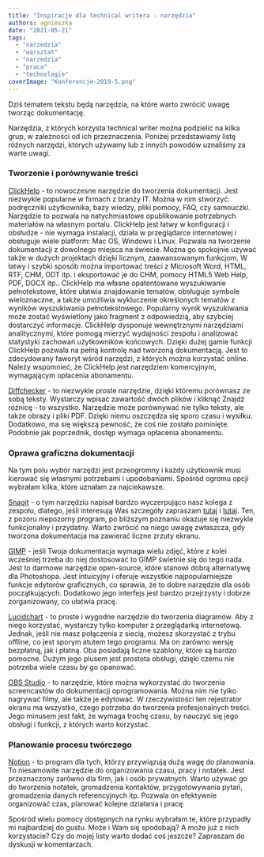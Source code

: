 ```yaml
---
title: "Inspiracje dla technical writera - narzędzia"
authors: agnieszka
date: "2021-05-21"
tags:
  - "narzedzia"
  - "warsztat"
  - "narzedzia"
  - "praca"
  - "technologie"
coverImage: "Konferencje-2019-5.png"
---
```


Dziś tematem tekstu będą narzędzia, na które warto zwrócić uwagę tworząc
dokumentację.

<!--truncate-->

Narzędzia, z których korzysta technical writer można podzielić na kilka grup, w
zależności od ich przeznaczenia. Poniżej przedstawiamy listę różnych narzędzi,
których używamy lub z innych powodów uznaliśmy za warte uwagi.

### Tworzenie i porównywanie treści

[ClickHelp](https://clickhelp.com/) - to nowoczesne narzędzie do tworzenia
dokumentacji. Jest niezwykle popularne w firmach z branży IT. Można w nim
stworzyć: podręczniki użytkownika, bazy wiedzy, pliki pomocy, FAQ, czy
samouczki. Narzędzie to pozwala na natychmiastowe opublikowanie potrzebnych
materiałów na własnym portalu. ClickHelp jest łatwy w konfiguracji i obsłudze -
nie wymaga instalacji, działa w przeglądarce internetowej i obsługuje wiele
platform: Mac OS, Windows i Linux. Pozwala na tworzenie dokumentacji z dowolnego
miejsca na świecie. Można go spokojnie używać także w dużych projektach dzięki
licznym, zaawansowanym funkcjom. W łatwy i szybki sposób można importować treści
z Microsoft Word, HTML, RTF, CHM, ODT itp. i eksportować je do CHM, pomocy HTML5
Web Help, PDF, DOCX itp.. ClickHelp ma własne opatentowane wyszukiwanie
pełnotekstowe, które ułatwia znajdowanie tematów, obsługuje symbole
wieloznaczne, a także umożliwia wykluczenie określonych tematów z wyników
wyszukiwania pełnotekstowego. Popularny wynik wyszukiwania może zostać
wyświetlony jako fragment z odpowiedzią, aby szybciej dostarczyć informacje.
ClickHelp dysponuje wewnętrznymi narzędziami analitycznymi, które pomogą mierzyć
wydajności zespołu i analizować statystyki zachowań użytkowników końcowych.
Dzięki dużej gamie funkcji ClickHelp pozwala na pełną kontrolę nad tworzoną
dokumentacją. Jest to zdecydowany faworyt wśród narzędzi, z których można
korzystać online. Należy wspomnieć, że ClickHelp jest narzędziem komercyjnym,
wymagającym opłacenia abonamentu.

[Diffchecker](https://www.diffchecker.com/) - to niezwykle proste narzędzie,
dzięki któremu porównasz ze sobą teksty. Wystarczy wpisać zawartość dwóch plików
i kliknąć Znajdź różnicę - to wszystko. Narzędzie może porównywać nie tylko
teksty, ale także obrazy i pliki PDF. Dzięki niemu oszczędza się sporo czasu i
wysiłku. Dodatkowo, ma się większą pewność, że coś nie zostało pominięte.
Podobnie jak poprzednik, dostęp wymaga opłacenia abonamentu.

### Oprawa graficzna dokumentacji

Na tym polu wybór narzędzi jest przeogromny i każdy użytkownik musi kierować się
własnymi potrzebami i upodobaniami. Spośród ogromu opcji wybrałam kilka, które
uznałam za najciekawsze.

[Snagit](https://www.techsmith.com/screen-capture.html) - o tym narzędziu
napisał bardzo wyczerpująco nasz kolega z zespołu, dlatego, jeśli interesują Was
szczegóły zapraszam
[tutaj](http://techwriter.pl/snagit-znacznie-wiecej-niz-zrzuty-ekranu/) i
[tutaj](http://techwriter.pl/snagit-2021-pierwsze-wrazenia/). Ten, z pozoru
niepozorny program, po bliższym poznaniu okazuje się niezwykle funkcjonalny i
przydatny. Warto zwrócić na niego uwagę zwłaszcza, gdy tworzona dokumentacja ma
zawierać liczne zrzuty ekranu.

[GIMP](https://www.gimp.org/) - jeśli Twoja dokumentacja wymaga wielu zdjęć,
które z kolei wcześniej trzeba do niej dostosować to GIMP świetnie się do tego
nada. Jest to darmowe narzędzie open-source, które stanowi dobrą alternatywę dla
Photoshopa. Jest intuicyjny i oferuje wszystkie najpopularniejsze funkcje
edytorów graficznych, co sprawia, że to dobre narzędzie dla osób początkujących.
Dodatkowo jego interfejs jest bardzo przejrzysty i dobrze zorganizowany, co
ułatwia pracę.

[Lucidchart](https://www.lucidchart.com/pages/) - to proste i wygodne narzędzie
do tworzenia diagramów. Aby z niego korzystać, wystarczy tylko komputer z
przeglądarką internetową. Jednak, jeśli nie masz połączenia z siecią, możesz
skorzystać z trybu offline, co jest sporym atutem tego programu. Ma on zarówno
wersję bezpłatną, jak i płatną. Oba posiadają liczne szablony, które są bardzo
pomocne. Dużym jego plusem jest prostota obsługi, dzięki czemu nie potrzeba
wiele czasu by go opanować.

[OBS Studio](https://obsproject.com/) - to narzędzie, które można wykorzystać do
tworzenia screencastów do dokumentacji oprogramowania. Można nim nie tylko
nagrywać filmy, ale także je edytować. W rzeczywistości ten rejestrator ekranu
ma wszystko, czego potrzeba do tworzenia profesjonalnych treści. Jego minusem
jest fakt, że wymaga trochę czasu, by nauczyć się jego obsługi i funkcji, z
których warto korzystać.

### Planowanie procesu twórczego

[Notion](https://www.notion.so/) - to program dla tych, którzy przywiązują dużą
wagę do planowania. To niesamowite narzędzie do organizowania czasu, pracy i
notatek. Jest przeznaczony zarówno dla firm, jak i osób prywatnych. Warto używać
go do tworzenia notatek, gromadzenia kontaktów, przygotowywania pytań,
gromadzenia danych referencyjnych itp. Pozwala on efektywnie organizować czas,
planować kolejne działania i pracę.

Spośród wielu pomocy dostępnych na rynku wybrałam te, które przypadły mi
najbardziej do gustu. Może i Wam się spodobają? A może już z nich korzystacie?
Czy do mojej listy warto dodać coś jeszcze? Zapraszam do dyskusji w
komentarzach.
